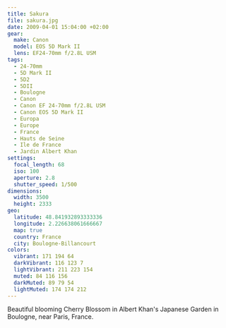 ```yaml
---
title: Sakura
file: sakura.jpg
date: 2009-04-01 15:04:00 +02:00
gear:
  make: Canon
  model: EOS 5D Mark II
  lens: EF24-70mm f/2.8L USM
tags:
  - 24-70mm
  - 5D Mark II
  - 5D2
  - 5DII
  - Boulogne
  - Canon
  - Canon EF 24-70mm f/2.8L USM
  - Canon EOS 5D Mark II
  - Europa
  - Europe
  - France
  - Hauts de Seine
  - Ile de France
  - Jardin Albert Khan
settings:
  focal_length: 68
  iso: 100
  aperture: 2.8
  shutter_speed: 1/500
dimensions:
  width: 3500
  height: 2333
geo:
  latitude: 48.841932893333336
  longitude: 2.226638061666667
  map: true
  country: France
  city: Boulogne-Billancourt
colors:
  vibrant: 171 194 64
  darkVibrant: 116 123 7
  lightVibrant: 211 223 154
  muted: 84 116 156
  darkMuted: 89 79 54
  lightMuted: 174 174 212
---
```


Beautiful blooming Cherry Blossom in Albert Khan's Japanese Garden in Boulogne, near Paris, France.
